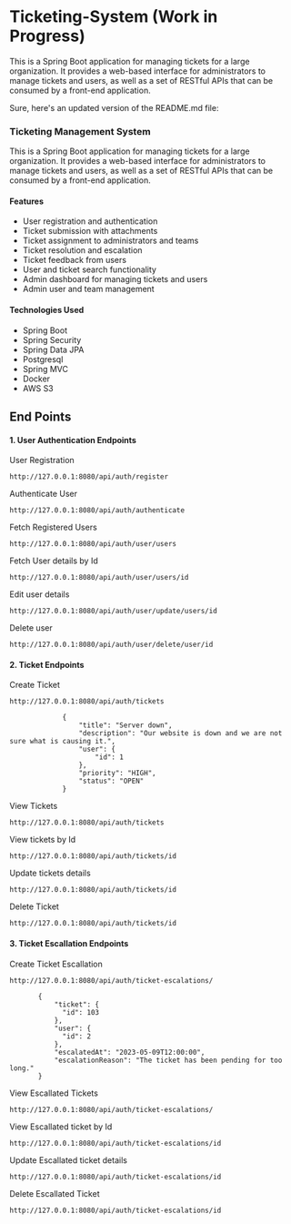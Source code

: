 # Ticketing-System (Work in Progress) 
This is a Spring Boot application for managing tickets for a large organization. It provides a web-based interface for administrators to manage tickets and users, as well as a set of RESTful APIs that can be consumed by a front-end application.


Sure, here's an updated version of the README.md file:

### Ticketing Management System
This is a Spring Boot application for managing tickets for a large organization. It provides a web-based interface for administrators to manage tickets and users, as well as a set of RESTful APIs that can be consumed by a front-end application.

#### Features
- User registration and authentication
- Ticket submission with attachments
- Ticket assignment to administrators and teams
- Ticket resolution and escalation
- Ticket feedback from users
- User and ticket search functionality
- Admin dashboard for managing tickets and users
- Admin user and team management

#### Technologies Used
- Spring Boot
- Spring Security
- Spring Data JPA
- Postgresql
- Spring MVC
- Docker
- AWS S3

## End Points

#### 1. User Authentication Endpoints

User Registration
 ```
http://127.0.0.1:8080/api/auth/register
```
Authenticate User

```
http://127.0.0.1:8080/api/auth/authenticate
```

Fetch Registered Users
```
http://127.0.0.1:8080/api/auth/user/users
```

Fetch User details by Id
```
http://127.0.0.1:8080/api/auth/user/users/id
```
Edit user details
```
http://127.0.0.1:8080/api/auth/user/update/users/id
```

Delete user
```
http://127.0.0.1:8080/api/auth/user/delete/user/id
```

#### 2. Ticket Endpoints

Create Ticket
```
http://127.0.0.1:8080/api/auth/tickets
```

         
                 
                 {
                     "title": "Server down",
                     "description": "Our website is down and we are not sure what is causing it.",
                     "user": {
                         "id": 1
                     },
                     "priority": "HIGH",
                     "status": "OPEN"
                 }
                

View Tickets 

```
http://127.0.0.1:8080/api/auth/tickets
```

View tickets by Id

```
http://127.0.0.1:8080/api/auth/tickets/id
```
Update tickets details

```
http://127.0.0.1:8080/api/auth/tickets/id
```

Delete Ticket

```
http://127.0.0.1:8080/api/auth/tickets/id
```
#### 3. Ticket Escallation Endpoints

Create Ticket Escallation
```
http://127.0.0.1:8080/api/auth/ticket-escalations/
```

                 
           {
               "ticket": {
                 "id": 103
               },
               "user": {
                 "id": 2
               },
               "escalatedAt": "2023-05-09T12:00:00",
               "escalationReason": "The ticket has been pending for too long."
           }

                

View Escallated Tickets 

```
http://127.0.0.1:8080/api/auth/ticket-escalations/
```

View Escallated ticket by Id

```
http://127.0.0.1:8080/api/auth/ticket-escalations/id
```
Update Escallated ticket details

```
http://127.0.0.1:8080/api/auth/ticket-escalations/id
```

Delete Escallated Ticket

```
http://127.0.0.1:8080/api/auth/ticket-escalations/id
```
